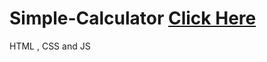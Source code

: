 # Simple-Calculator [Click Here](https://Simple-Calculator.gauthemselvam.repl.co)
HTML , CSS and JS

